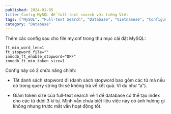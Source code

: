 ```yaml
---
published: 2024-01-05
title: Config MySQL để full-text search với tiếng Việt
tags: ["MySQL", "Full-text Search", "Database", "Vietnamese", "Configuration", "Search", "Index", "Tiếng Việt"]
category: "Database"
---
```

Thêm các config sau cho file my.cnf trong thư mục cài đặt MySQL:

    ft_min_word_len=1
    ft_stopword_file=""
    innodb_ft_enable_stopword="OFF"
    innodb_ft_min_token_size=1

Config này có 2 chức năng chính:

* Tắt danh sách stopword đi (danh sách stopword bao gồm các từ mà nếu có trong query string thì sẽ không trả về kết quả. Ví dụ như “a”).

* Giảm token size của full-text search về 1 để database có thể tạo index cho các từ dưới 3 kí tự. Mình vẫn chưa biết liệu việc này có ảnh hưởng gì không nhưng trước mắt vẫn hoạt động tốt.
